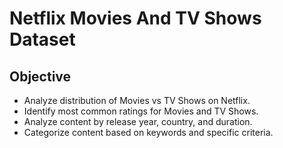 # Netflix Movies And TV Shows Dataset
## Objective

- Analyze distribution of Movies vs TV Shows on Netflix.  
- Identify most common ratings for Movies and TV Shows.  
- Analyze content by release year, country, and duration.  
- Categorize content based on keywords and specific criteria.
